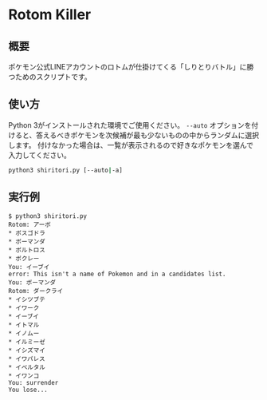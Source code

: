 # Rotom Killer

## 概要

ポケモン公式LINEアカウントのロトムが仕掛けてくる「しりとりバトル」に勝つためのスクリプトです。

## 使い方
Python 3がインストールされた環境でご使用ください。
`--auto` オプションを付けると、答えるべきポケモンを次候補が最も少ないものの中からランダムに選択します。
付けなかった場合は、一覧が表示されるので好きなポケモンを選んで入力してください。

```bash
python3 shiritori.py [--auto|-a]
```

## 実行例
```
$ python3 shiritori.py
Rotom: アーボ
* ボスゴドラ
* ボーマンダ
* ボルトロス
* ボクレー
You: イーブイ
error: This isn't a name of Pokemon and in a candidates list.
You: ボーマンダ
Rotom: ダークライ
* イシツブテ
* イワーク
* イーブイ
* イトマル
* イノムー
* イルミーゼ
* イシズマイ
* イワパレス
* イベルタル
* イワンコ
You: surrender
You lose...
```
